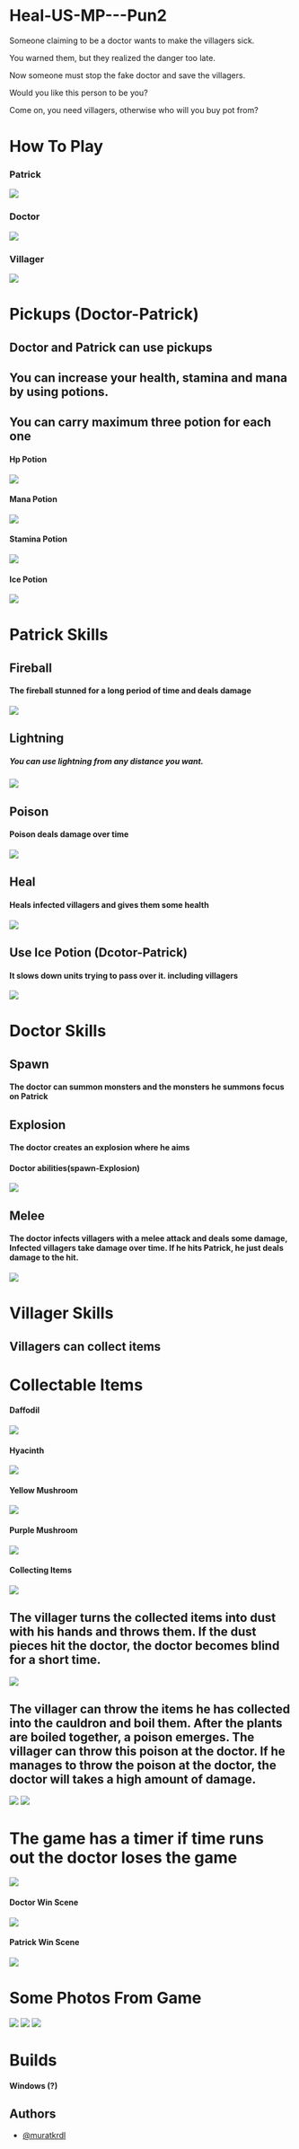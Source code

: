 # Heal-US-MP---Pun2

Someone claiming to be a doctor wants to make the villagers sick. 

You warned them, but they realized the danger too late. 

Now someone must stop the fake doctor and save the villagers.

Would you like this person to be you?

Come on, you need villagers, otherwise who will you buy pot from?


# How To Play

### Patrick

<img src="https://github.com/muratkrdl/Heal-US-MP---Pun2/blob/main/Pictures%20and%20Gifs/Photos/Patrick.png" width="auto">

### Doctor

<img src="https://github.com/muratkrdl/Heal-US-MP---Pun2/blob/main/Pictures%20and%20Gifs/Photos/Doctor.png" width="auto">

### Villager

<img src="https://github.com/muratkrdl/Heal-US-MP---Pun2/blob/main/Pictures%20and%20Gifs/Photos/Villager.png" width="auto">


# Pickups (Doctor-Patrick)

## Doctor and Patrick can use pickups

## You can increase your health, stamina and mana by using potions.

## You can carry maximum three potion for each one

#### Hp Potion

<img src="https://github.com/muratkrdl/Heal-US-MP---Pun2/blob/main/Pictures%20and%20Gifs/Photos/HP%20potion.png" width="auto">

#### Mana Potion

<img src="https://github.com/muratkrdl/Heal-US-MP---Pun2/blob/main/Pictures%20and%20Gifs/Photos/Mana%20potion.png" width="auto">

#### Stamina Potion

<img src="https://github.com/muratkrdl/Heal-US-MP---Pun2/blob/main/Pictures%20and%20Gifs/Photos/Stamina%20potion.png" width="auto">

#### Ice Potion

<img src="https://github.com/muratkrdl/Heal-US-MP---Pun2/blob/main/Pictures%20and%20Gifs/Photos/Ice%20potion.png" width="auto">



# Patrick Skills

## Fireball

#### The fireball stunned for a long period of time and deals damage

<img src="https://github.com/muratkrdl/Heal-US-MP---Pun2/blob/main/Pictures%20and%20Gifs/Gifs/Fireball.gif" width="auto">

## Lightning 

##### You can use lightning from any distance you want.

<img src="https://github.com/muratkrdl/Heal-US-MP---Pun2/blob/main/Pictures%20and%20Gifs/Gifs/Lightning.gif" width="auto">

## Poison 
 
#### Poison deals damage over time

<img src="https://github.com/muratkrdl/Heal-US-MP---Pun2/blob/main/Pictures%20and%20Gifs/Gifs/Poison.gif" width="auto">

## Heal 
 
#### Heals infected villagers and gives them some health

<img src="https://github.com/muratkrdl/Heal-US-MP---Pun2/blob/main/Pictures%20and%20Gifs/Gifs/Heal.gif" width="auto">



## Use Ice Potion (Dcotor-Patrick)

#### It slows down units trying to pass over it. including villagers

<img src="https://github.com/muratkrdl/Heal-US-MP---Pun2/blob/main/Pictures%20and%20Gifs/Gifs/Ice%20Potion.gif" width="auto">


# Doctor Skills

## Spawn

#### The doctor can summon monsters and the monsters he summons focus on Patrick

## Explosion

#### The doctor creates an explosion where he aims

#### Doctor abilities(spawn-Explosion)

<img src="https://github.com/muratkrdl/Heal-US-MP---Pun2/blob/main/Pictures%20and%20Gifs/Gifs/Doctor%20Skills.gif" width="auto">

## Melee

#### The doctor infects villagers with a melee attack and deals some damage, Infected villagers take damage over time. If he hits Patrick, he just deals damage to the hit.

<img src="https://github.com/muratkrdl/Heal-US-MP---Pun2/blob/main/Pictures%20and%20Gifs/Gifs/Melee.gif" width="auto">



# Villager Skills

## Villagers can collect items

# Collectable Items

#### Daffodil

<img src="https://github.com/muratkrdl/Heal-US-MP---Pun2/blob/main/Pictures%20and%20Gifs/Photos/Daffodil.png" width="auto">

#### Hyacinth

<img src="https://github.com/muratkrdl/Heal-US-MP---Pun2/blob/main/Pictures%20and%20Gifs/Photos/Hycanith.png" width="auto">

#### Yellow Mushroom

<img src="https://github.com/muratkrdl/Heal-US-MP---Pun2/blob/main/Pictures%20and%20Gifs/Photos/YellowMushroom.png" width="auto">

#### Purple Mushroom

<img src="https://github.com/muratkrdl/Heal-US-MP---Pun2/blob/main/Pictures%20and%20Gifs/Photos/PurpleMushroom.png" width="auto">

#### Collecting Items

<img src="https://github.com/muratkrdl/Heal-US-MP---Pun2/blob/main/Pictures%20and%20Gifs/Gifs/Collect%20items.gif" width="auto">

## The villager turns the collected items into dust with his hands and throws them. If the dust pieces hit the doctor, the doctor becomes blind for a short time.

<img src="--" width="auto">

## The villager can throw the items he has collected into the cauldron and boil them. After the plants are boiled together, a poison emerges. The villager can throw this poison at the doctor. If he manages to throw the poison at the doctor, the doctor will takes a high amount of damage.

<img src="https://github.com/muratkrdl/Heal-US-MP---Pun2/blob/main/Pictures%20and%20Gifs/Gifs/Put%20in%20the%20cauldron.gif" width="auto">

<img src="https://github.com/muratkrdl/Heal-US-MP---Pun2/blob/main/Pictures%20and%20Gifs/Gifs/Collect%20cooked%20item.gif" width="auto">


# The game has a timer if time runs out the doctor loses the game

<img src="https://github.com/muratkrdl/Heal-US-MP---Pun2/blob/main/Pictures%20and%20Gifs/Photos/Timer.png" width="auto">



#### Doctor Win Scene

<img src="https://github.com/muratkrdl/Heal-US-MP---Pun2/blob/main/Pictures%20and%20Gifs/Photos/Doctor%20Win.png" width="auto">

#### Patrick Win Scene

<img src="https://github.com/muratkrdl/Heal-US-MP---Pun2/blob/main/Pictures%20and%20Gifs/Photos/Patrick%20Win.png" width="auto">



# Some Photos From Game

<img src="https://github.com/muratkrdl/Heal-US-MP---Pun2/blob/main/Pictures%20and%20Gifs/Photos/Picture1.png" width="auto">

<img src="https://github.com/muratkrdl/Heal-US-MP---Pun2/blob/main/Pictures%20and%20Gifs/Photos/Picture2.png" width="auto">

<img src="https://github.com/muratkrdl/Heal-US-MP---Pun2/blob/main/Pictures%20and%20Gifs/Photos/Picture3.png" width="auto">


# Builds

#### Windows (?)


## Authors

- [@muratkrdl](https://github.com/muratkrdl)



